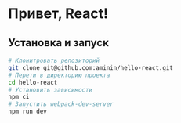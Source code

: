# Привет, React!

## Установка и запуск

```bash
# Клонитровать репозиторий
git clone git@github.com:aminin/hello-react.git
# Перети в директорию проекта
cd hello-react
# Установить зависимости
npm ci
# Запустить webpack-dev-server
npm run dev
```